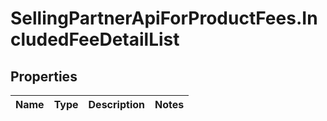 # SellingPartnerApiForProductFees.IncludedFeeDetailList

## Properties
Name | Type | Description | Notes
------------ | ------------- | ------------- | -------------
